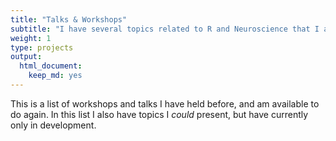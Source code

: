 ```yaml
---
title: "Talks & Workshops"
subtitle: "I have several topics related to R and Neuroscience that I am available to do."
weight: 1
type: projects
output:
  html_document:
    keep_md: yes
---
```


This is a list of workshops and talks I have held before, and am available to do again. 
In this list I also have topics I _could_ present, but have currently only in development.
 
